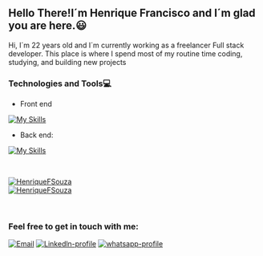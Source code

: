 <h2><Strong> Hello There!I´m Henrique Francisco and I´m glad you are here.😃</strong></h2> 

<p>Hi, I´m 22 years old and I´m currently working as a freelancer Full stack developer.
This place is where I spend most of my routine time coding, studying, and building new projects</p>

<h3>Technologies and Tools💻</h3>

- Front end

[![My Skills](https://skillicons.dev/icons?i=html,css,js,react,next,styledcomponents,tailwind,materialui)](https://skillicons.dev)

- Back end:

[![My Skills](https://skillicons.dev/icons?i=nodejs,express,docker,postgres,sequelize,supabase,mongodb)](https://skillicons.dev)

<br />

[![HenriqueFSouza](https://github-readme-stats.vercel.app/api/top-langs/?username=HenriqueFSouza&hide=html&layout=compact&theme=dark)](https://github.com/HenriqueFSouza/) 
<br />
[![HenriqueFSouza](https://github-readme-stats.vercel.app/api?username=HenriqueFSouza&theme=dark&show_icons=true)](https://github.com/HenriqueFSouza/)

<br />

<h3> Feel free to get in touch with me:</h3>

<div>
<a href="mailto:henriquesouza432@outlook.com"><img src="https://img.shields.io/badge/Microsoft_Outlook-0078D4?style=for-the-badge&logo=microsoft-outlook&logoColor=white" alt="Email"></a> 
<a href='https://www.linkedin.com/in/henrique-francisco-souza/' target="_blank" /><img src="https://img.shields.io/badge/LinkedIn-0077B5?style=for-the-badge&logo=linkedin&logoColor=white" alt="Linkedln-profile"></a>  
<a href='https://api.whatsapp.com/send?phone=17996114681'><img src="https://img.shields.io/badge/WhatsApp-25D366?style=for-the-badge&logo=whatsapp&logoColor=white" alt="whatsapp-profile"></a>
</div>
